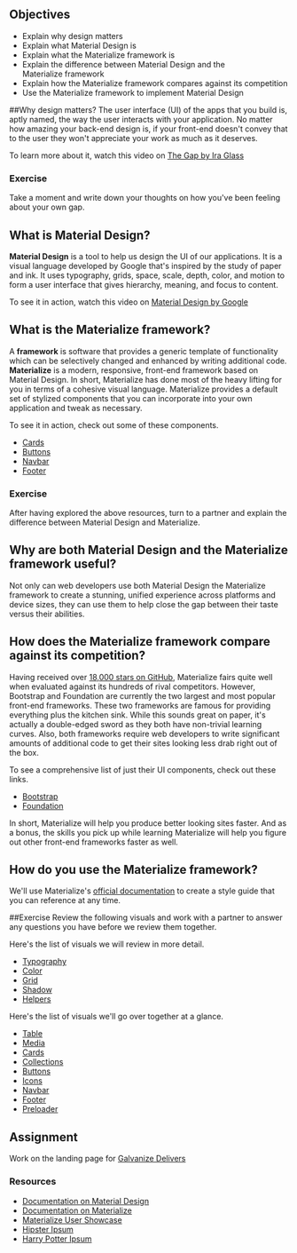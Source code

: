 ## Objectives
- Explain why design matters
- Explain what Material Design is
- Explain what the Materialize framework is
- Explain the difference between Material Design and the Materialize framework
- Explain how the Materialize framework compares against its competition
- Use the Materialize framework to implement Material Design

##Why design matters?
The user interface (UI) of the apps that you build is, aptly named, the way the user interacts with your application. No matter how amazing your back-end design is, if your front-end doesn't convey that to the user they won't appreciate your work as much as it deserves.

To learn more about it, watch this video on [The Gap by Ira Glass](https://www.youtube.com/watch?v=3ResTHKVxf4)

### Exercise
Take a moment and write down your thoughts on how you've been feeling about your own gap.

## What is Material Design?
**Material Design** is a tool to help us design the UI of our applications. It is a visual language developed by Google that's inspired by the study of paper and ink. It uses typography, grids, space, scale, depth, color, and motion to form a user interface that gives hierarchy, meaning, and focus to content.

To see it in action, watch this video on [Material Design by Google](https://www.youtube.com/watch?v=Q8TXgCzxEnw)

## What is the Materialize framework?
A **framework** is software that provides a generic template of functionality which can be selectively changed and enhanced by writing additional code. **Materialize** is a modern, responsive, front-end framework based on Material Design. In short, Materialize has done most of the heavy lifting for you in terms of a cohesive visual language. Materialize provides a default set of stylized components that you can incorporate into your own application and tweak as necessary.

To see it in action, check out some of these components.

- [Cards](http://materializecss.com/cards.html)
- [Buttons](http://materializecss.com/buttons.html)
- [Navbar](http://materializecss.com/navbar.html)
- [Footer](http://materializecss.com/footer.html)


### Exercise
After having explored the above resources, turn to a partner and explain the difference between Material Design and Materialize.

## Why are both Material Design and the Materialize framework useful?
Not only can web developers use both Material Design the Materialize framework to create a stunning, unified experience across platforms and device sizes, they can use them to help close the gap between their taste versus their abilities.



## How does the Materialize framework compare against its competition?
Having received over [18,000 stars on GitHub](https://github.com/Dogfalo/materialize), Materialize fairs quite well when evaluated against its hundreds of rival competitors. However, Bootstrap and Foundation are currently the two largest and most popular front-end frameworks. These two frameworks are famous for providing everything plus the kitchen sink. While this sounds great on paper, it's actually a double-edged sword as they both have non-trivial learning curves. Also, both frameworks require web developers to write significant amounts of additional code to get their sites looking less drab right out of the box.

To see a comprehensive list of just their UI components, check out these links.

- [Bootstrap](http://getbootstrap.com/components/)
- [Foundation](http://foundation.zurb.com/sites/docs/kitchen-sink.html)

In short, Materialize will help you produce better looking sites faster. And as a bonus, the skills you pick up while learning Materialize will help you figure out other front-end frameworks faster as well.

## How do you use the Materialize framework?
We'll use Materialize's [official documentation](http://materializecss.com/getting-started.html) to create a style guide that you can reference at any time.

##Exercise
Review the following visuals and work with a partner to answer any questions you have before we review them together.

Here's the list of visuals we will review in more detail.

- [Typography](http://materializecss.com/typography.html)
- [Color](http://materializecss.com/color.html)
- [Grid](http://materializecss.com/grid.html)
- [Shadow](http://materializecss.com/shadow.html)
- [Helpers](http://materializecss.com/helpers.html)

Here's the list of visuals we'll go over together at a glance.

- [Table](http://materializecss.com/table.html)
- [Media](http://materializecss.com/media-css.html)
- [Cards](http://materializecss.com/cards.html)
- [Collections](http://materializecss.com/collections.html)
- [Buttons](http://materializecss.com/buttons.html)
- [Icons](http://materializecss.com/icons.html)
- [Navbar](http://materializecss.com/navbar.html)
- [Footer](http://materializecss.com/footer.html)
- [Preloader](http://materializecss.com/preloader.html)

## Assignment
Work on the landing page for [Galvanize Delivers](https://github.com/gSchool/galvanize-delivers/)

### Resources
- [Documentation on Material Design](https://material.google.com/)
- [Documentation on Materialize](http://materializecss.com/)
- [Materialize User Showcase](http://materializecss.com/showcase.html)
- [Hipster Ipsum](http://hipsum.co/)
- [Harry Potter Ipsum](http://www.christinachern.com/hpipsum/)
